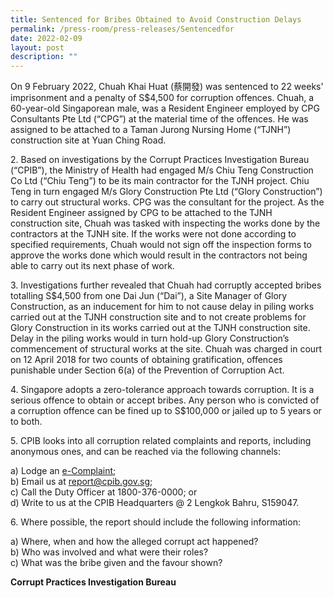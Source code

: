 ```yaml
---
title: Sentenced for Bribes Obtained to Avoid Construction Delays
permalink: /press-room/press-releases/Sentencedfor
date: 2022-02-09
layout: post
description: ""
---
```

On 9 February 2022, Chuah Khai Huat (蔡開發) was sentenced to 22 weeks' imprisonment and a penalty of S$4,500 for corruption offences. Chuah, a 60-year-old
Singaporean male, was a Resident Engineer employed by CPG Consultants Pte Ltd (“CPG”) at the material time of the offences. He was assigned to be attached to a Taman Jurong Nursing Home (“TJNH”) construction site at Yuan Ching Road.

2\.	Based on investigations by the Corrupt Practices Investigation Bureau (“CPIB”), the Ministry of Health had engaged M/s Chiu Teng Construction Co Ltd (“Chiu Teng”) to be its main contractor for the TJNH project. Chiu Teng in turn engaged M/s Glory Construction Pte Ltd (“Glory Construction”) to carry out structural works. CPG was the consultant for the project. As the Resident Engineer assigned by CPG to be attached to the TJNH construction site, Chuah was tasked with inspecting the works done by the contractors at the TJNH site. If the works were not done according to specified requirements, Chuah would not sign off the inspection forms to approve the works done which would result in the contractors not being able to carry out its next phase of work.


3\.	Investigations further revealed that Chuah had corruptly accepted bribes totalling
S$4,500 from one Dai Jun (“Dai”), a Site Manager of Glory Construction, as an inducement for him to not cause delay in piling works carried out at the TJNH construction site and to not create problems for Glory Construction in its works carried out at the TJNH construction site. Delay in the piling works would in turn hold-up Glory Construction’s commencement of structural works at the site. Chuah was charged in court on 12 April 2018 for two counts of obtaining gratification, offences punishable under Section 6(a) of the Prevention of Corruption Act.
 
4\.	Singapore adopts a zero-tolerance approach towards corruption. It is a serious offence to obtain or accept bribes. Any person who is convicted of a corruption offence can be fined up to S$100,000 or jailed up to 5 years or to both.

5\. CPIB looks into all corruption related complaints and reports, including anonymous ones, and can be reached via the following channels:

a) Lodge an [e-Complaint](/e-services/e-complaint-for-corrupt-conduct);<br>
b) Email us at <a class="spamspan" href="mailto:report@cpib.gov.sg">report@cpib.gov.sg</a>;<br />
c) Call the Duty Officer at 1800-376-0000; or<br />
d) Write to us at the CPIB Headquarters @ 2 Lengkok Bahru, S159047.

6\. Where possible, the report should include the following information:

a) Where, when and how the alleged corrupt act happened?<br />
b) Who was involved and what were their roles?<br />
c) What was the bribe given and the favour shown?

**Corrupt Practices Investigation Bureau**